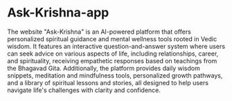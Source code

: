 # Ask-Krishna-app

The website "Ask-Krishna" is an AI-powered platform that offers personalized spiritual guidance and mental wellness tools rooted in Vedic wisdom. It features an interactive question-and-answer system where users can seek advice on various aspects of life, including relationships, career, and spirituality, receiving empathetic responses based on teachings from the Bhagavad Gita. Additionally, the platform provides daily wisdom snippets, meditation and mindfulness tools, personalized growth pathways, and a library of spiritual lessons and stories, all designed to help users navigate life's challenges with clarity and confidence.
